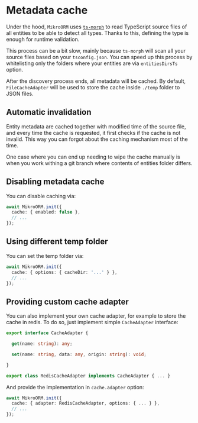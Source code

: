 ---
---

# Metadata cache

Under the hood, `MikroORM` uses [`ts-morph`](https://github.com/dsherret/ts-morph) to read 
TypeScript source files of all entities to be able to detect all types. Thanks to this, 
defining the type is enough for runtime validation.

This process can be a bit slow, mainly because `ts-morph` will scan all your source files
based on your `tsconfig.json`. You can speed up this process by whitelisting only the folders
where your entities are via `entitiesDirsTs` option. 

After the discovery process ends, all metadata will be cached. By default, `FileCacheAdapter`
will be used to store the cache inside `./temp` folder to JSON files. 

## Automatic invalidation

Entity metadata are cached together with modified time of the source file, and every time
the cache is requested, it first checks if the cache is not invalid. This way you can forgot 
about the caching mechanism most of the time.

One case where you can end up needing to wipe the cache manually is when you work withing a 
git branch where contents of entities folder differs. 

## Disabling metadata cache

You can disable caching via:

```typescript
await MikroORM.init({
  cache: { enabled: false },
  // ...
});
```

## Using different temp folder

You can set the temp folder via:

```typescript
await MikroORM.init({
  cache: { options: { cacheDir: '...' } },
  // ...
});
```

## Providing custom cache adapter

You can also implement your own cache adapter, for example to store the cache in redis. 
To do so, just implement simple `CacheAdapter` interface:

```typescript
export interface CacheAdapter {

  get(name: string): any;

  set(name: string, data: any, origin: string): void;

}
```

```typescript
export class RedisCacheAdapter implements CacheAdapter { ... }
```

And provide the implementation in `cache.adapter` option:

```typescript
await MikroORM.init({
  cache: { adapter: RedisCacheAdapter, options: { ... } },
  // ...
});
```
